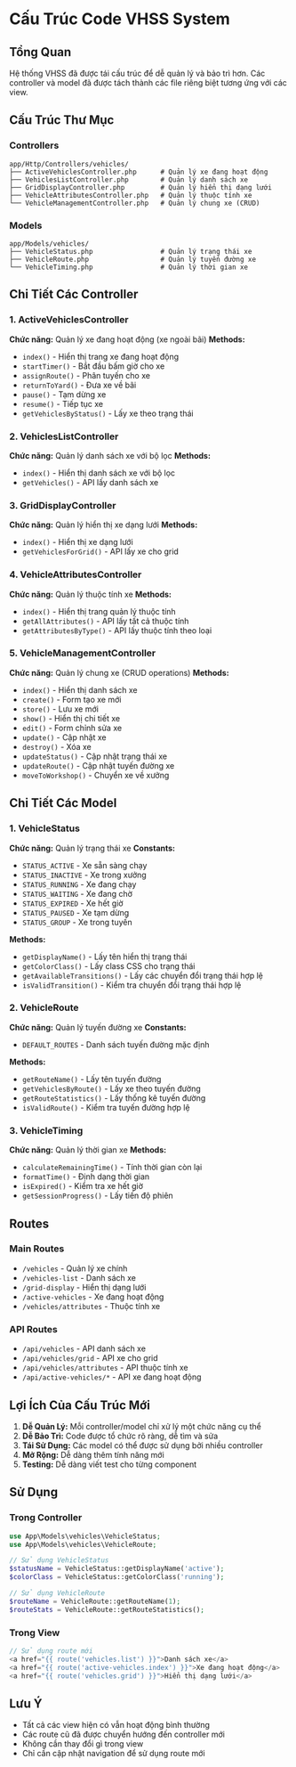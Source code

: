 # Cấu Trúc Code VHSS System

## Tổng Quan
Hệ thống VHSS đã được tái cấu trúc để dễ quản lý và bảo trì hơn. Các controller và model đã được tách thành các file riêng biệt tương ứng với các view.

## Cấu Trúc Thư Mục

### Controllers
```
app/Http/Controllers/vehicles/
├── ActiveVehiclesController.php      # Quản lý xe đang hoạt động
├── VehiclesListController.php        # Quản lý danh sách xe
├── GridDisplayController.php         # Quản lý hiển thị dạng lưới
├── VehicleAttributesController.php   # Quản lý thuộc tính xe
└── VehicleManagementController.php   # Quản lý chung xe (CRUD)
```

### Models
```
app/Models/vehicles/
├── VehicleStatus.php                 # Quản lý trạng thái xe
├── VehicleRoute.php                  # Quản lý tuyến đường xe
└── VehicleTiming.php                 # Quản lý thời gian xe
```

## Chi Tiết Các Controller

### 1. ActiveVehiclesController
**Chức năng:** Quản lý xe đang hoạt động (xe ngoài bãi)
**Methods:**
- `index()` - Hiển thị trang xe đang hoạt động
- `startTimer()` - Bắt đầu bấm giờ cho xe
- `assignRoute()` - Phân tuyến cho xe
- `returnToYard()` - Đưa xe về bãi
- `pause()` - Tạm dừng xe
- `resume()` - Tiếp tục xe
- `getVehiclesByStatus()` - Lấy xe theo trạng thái

### 2. VehiclesListController
**Chức năng:** Quản lý danh sách xe với bộ lọc
**Methods:**
- `index()` - Hiển thị danh sách xe với bộ lọc
- `getVehicles()` - API lấy danh sách xe

### 3. GridDisplayController
**Chức năng:** Quản lý hiển thị xe dạng lưới
**Methods:**
- `index()` - Hiển thị xe dạng lưới
- `getVehiclesForGrid()` - API lấy xe cho grid

### 4. VehicleAttributesController
**Chức năng:** Quản lý thuộc tính xe
**Methods:**
- `index()` - Hiển thị trang quản lý thuộc tính
- `getAllAttributes()` - API lấy tất cả thuộc tính
- `getAttributesByType()` - API lấy thuộc tính theo loại

### 5. VehicleManagementController
**Chức năng:** Quản lý chung xe (CRUD operations)
**Methods:**
- `index()` - Hiển thị danh sách xe
- `create()` - Form tạo xe mới
- `store()` - Lưu xe mới
- `show()` - Hiển thị chi tiết xe
- `edit()` - Form chỉnh sửa xe
- `update()` - Cập nhật xe
- `destroy()` - Xóa xe
- `updateStatus()` - Cập nhật trạng thái xe
- `updateRoute()` - Cập nhật tuyến đường xe
- `moveToWorkshop()` - Chuyển xe về xưởng

## Chi Tiết Các Model

### 1. VehicleStatus
**Chức năng:** Quản lý trạng thái xe
**Constants:**
- `STATUS_ACTIVE` - Xe sẵn sàng chạy
- `STATUS_INACTIVE` - Xe trong xưởng
- `STATUS_RUNNING` - Xe đang chạy
- `STATUS_WAITING` - Xe đang chờ
- `STATUS_EXPIRED` - Xe hết giờ
- `STATUS_PAUSED` - Xe tạm dừng
- `STATUS_GROUP` - Xe trong tuyến

**Methods:**
- `getDisplayName()` - Lấy tên hiển thị trạng thái
- `getColorClass()` - Lấy class CSS cho trạng thái
- `getAvailableTransitions()` - Lấy các chuyển đổi trạng thái hợp lệ
- `isValidTransition()` - Kiểm tra chuyển đổi trạng thái hợp lệ

### 2. VehicleRoute
**Chức năng:** Quản lý tuyến đường xe
**Constants:**
- `DEFAULT_ROUTES` - Danh sách tuyến đường mặc định

**Methods:**
- `getRouteName()` - Lấy tên tuyến đường
- `getVehiclesByRoute()` - Lấy xe theo tuyến đường
- `getRouteStatistics()` - Lấy thống kê tuyến đường
- `isValidRoute()` - Kiểm tra tuyến đường hợp lệ

### 3. VehicleTiming
**Chức năng:** Quản lý thời gian xe
**Methods:**
- `calculateRemainingTime()` - Tính thời gian còn lại
- `formatTime()` - Định dạng thời gian
- `isExpired()` - Kiểm tra xe hết giờ
- `getSessionProgress()` - Lấy tiến độ phiên

## Routes

### Main Routes
- `/vehicles` - Quản lý xe chính
- `/vehicles-list` - Danh sách xe
- `/grid-display` - Hiển thị dạng lưới
- `/active-vehicles` - Xe đang hoạt động
- `/vehicles/attributes` - Thuộc tính xe

### API Routes
- `/api/vehicles` - API danh sách xe
- `/api/vehicles/grid` - API xe cho grid
- `/api/vehicles/attributes` - API thuộc tính xe
- `/api/active-vehicles/*` - API xe đang hoạt động

## Lợi Ích Của Cấu Trúc Mới

1. **Dễ Quản Lý:** Mỗi controller/model chỉ xử lý một chức năng cụ thể
2. **Dễ Bảo Trì:** Code được tổ chức rõ ràng, dễ tìm và sửa
3. **Tái Sử Dụng:** Các model có thể được sử dụng bởi nhiều controller
4. **Mở Rộng:** Dễ dàng thêm tính năng mới
5. **Testing:** Dễ dàng viết test cho từng component

## Sử Dụng

### Trong Controller
```php
use App\Models\vehicles\VehicleStatus;
use App\Models\vehicles\VehicleRoute;

// Sử dụng VehicleStatus
$statusName = VehicleStatus::getDisplayName('active');
$colorClass = VehicleStatus::getColorClass('running');

// Sử dụng VehicleRoute
$routeName = VehicleRoute::getRouteName(1);
$routeStats = VehicleRoute::getRouteStatistics();
```

### Trong View
```php
// Sử dụng route mới
<a href="{{ route('vehicles.list') }}">Danh sách xe</a>
<a href="{{ route('active-vehicles.index') }}">Xe đang hoạt động</a>
<a href="{{ route('vehicles.grid') }}">Hiển thị dạng lưới</a>
```

## Lưu Ý

- Tất cả các view hiện có vẫn hoạt động bình thường
- Các route cũ đã được chuyển hướng đến controller mới
- Không cần thay đổi gì trong view
- Chỉ cần cập nhật navigation để sử dụng route mới
